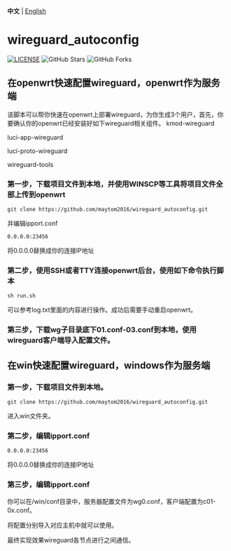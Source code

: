 **中文** | [English](https://github.com/maytom2016/wireguard_autoconfig/blob/main/EN_README%20.md)
# wireguard_autoconfig
[![LICENSE](https://img.shields.io/github/license/mashape/apistatus.svg?style=flat-square&label=LICENSE)](https://github.com/maytom2016/wireguard_autoconfig/blob/master/LICENSE)
![GitHub Stars](https://img.shields.io/github/stars/maytom2016/wireguard_autoconfig.svg?style=flat-square&label=Stars&logo=github)
![GitHub Forks](https://img.shields.io/github/forks/maytom2016/wireguard_autoconfig.svg?style=flat-square&label=Forks&logo=github)

## 在openwrt快速配置wireguard，openwrt作为服务端

该脚本可以帮你快速在openwrt上部署wireguard，为你生成3个用户，首先，你要确认你的openwrt已经安装好如下wireguard相关组件。
kmod-wireguard

luci-app-wireguard

luci-proto-wireguard

wireguard-tools

### 第一步，下载项目文件到本地，并使用WINSCP等工具将项目文件全部上传到openwrt

`git clone https://github.com/maytom2016/wireguard_autoconfig.git`

并编辑ipport.conf

`0.0.0.0:23456`

将0.0.0.0替换成你的连接IP地址

### 第二步，使用SSH或者TTY连接openwrt后台，使用如下命令执行脚本

`sh run.sh`

可以参考log.txt里面的内容进行操作。成功后需要手动重启openwrt。

### 第三步，下载wg子目录底下01.conf-03.conf到本地，使用wireguard客户端导入配置文件。

## 在win快速配置wireguard，windows作为服务端

### 第一步，下载项目文件到本地。

`git clone https://github.com/maytom2016/wireguard_autoconfig.git`

进入win文件夹。

### 第二步，编辑ipport.conf

`0.0.0.0:23456`

将0.0.0.0替换成你的连接IP地址

### 第三步，编辑ipport.conf

你可以在/win/conf目录中，服务器配置文件为wg0.conf，客户端配置为c01-0x.conf。

将配置分别导入对应主机中就可以使用。

最终实现效果wireguard各节点进行之间通信。